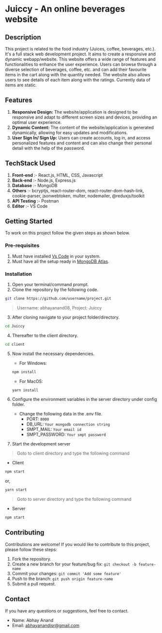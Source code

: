 # **Juiccy - An online beverages website**
## Description
This project is related to the food industry (Juices, coffee, beverages, etc.). It's a full stack web development project. It aims to create a responsive and dynamic webapp/website. This website offers a wide range of features and functionalities to enhance the user experience. Users can browse through a diverse selection of beverages, coffee, etc. and can add their favourite items in the cart along with the quantity needed. The website also allows users to see details of each item along with the ratings. Currently data of items are static.

## Features
1. **Responsive Design:** The website/application is designed to be responsive and adapt to different screen sizes and devices, providing an optimal user experience.
2. **Dynamic Content:** The content of the website/application is generated dynamically, allowing for easy updates and modifications.
3. **User Sign In/ Sign Up:** Users can create accounts, log in, and access personalized features and content and can also change their personal detail with the help of the password.

## TechStack Used
1. **Front-end** :-  React.js, HTML, CSS, Javascript
2. **Back-end** :-  Node.js, Express.js
3. **Database** :-  MongoDB
4. **Others** :-  bcryptjs, react-router-dom, react-router-dom-hash-link, cookie-parser, jsonwebtoken, multer, nodemailer, @reduxjs/toolkit
5. **API Testing** :-  Postman
6. **Editor** :-  VS Code

## Getting Started
To work on this project follow the given steps as shown below.

### Pre-requisites
1. Must have installed [Vs Code](https://code.visualstudio.com/) in your system.
2. Must have all the setup ready in [MongoDB Atlas](https://www.mongodb.com/atlas/database).

### Installation
1. Open your terminal/command prompt.
2. Clone the repository by the following code.
```bash
git clone https://github.com/username/project.git
```
> Username: abhayanand08, Project: Juiccy

3. After cloning navigate to your project folder/directory.
```bash
cd Juiccy
```

4. Thereafter to the client directory.
```bash
cd client
```

5. Now install the necessary dependencies.

   * For Windows:
   ```bash
   npm install
   ```
   * For MacOS:
   ```bash
   yarn install
   ```
   
6. Configure the environment variables in the server directory under config folder.

    * Change the following data in the .env file.
       * PORT: ``` 8000 ```
       * DB_URL: ``` Your mongodb connection string ```
       * SMPT_MAIL: ``` Your email id ```
       * SMPT_PASSWORD: ``` Your smpt password ```

7. Start the development server
> Goto to client directory and type the following command   
* Client
```bash
npm start
```
or,
```bash
yarn start
```      
> Goto to server directory and type the following command   
* Server
```bash
npm start
```
       
## Contributing
Contributions are welcome! If you would like to contribute to this project, please follow these steps:
1. Fork the repository.
2. Create a new branch for your feature/bug fix: ``` git checkout -b feature-name ```
3. Commit your changes: ``` git commit 'Add some feature' ```
4. Push to the branch: ``` git push origin feature-name ```
5. Submit a pull request.

## Contact
If you have any questions or suggestions, feel free to contact.
* Name: Abhay Anand
* Email: [abhayanandjsr@gmail.com](mailto:user@example.com)

